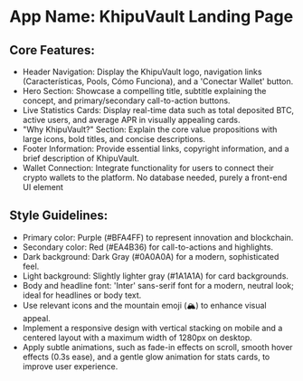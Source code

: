 # **App Name**: KhipuVault Landing Page

## Core Features:

- Header Navigation: Display the KhipuVault logo, navigation links (Características, Pools, Cómo Funciona), and a 'Conectar Wallet' button.
- Hero Section: Showcase a compelling title, subtitle explaining the concept, and primary/secondary call-to-action buttons.
- Live Statistics Cards: Display real-time data such as total deposited BTC, active users, and average APR in visually appealing cards.
- "Why KhipuVault?" Section: Explain the core value propositions with large icons, bold titles, and concise descriptions.
- Footer Information: Provide essential links, copyright information, and a brief description of KhipuVault.
- Wallet Connection: Integrate functionality for users to connect their crypto wallets to the platform. No database needed, purely a front-end UI element

## Style Guidelines:

- Primary color: Purple (#BFA4FF) to represent innovation and blockchain.
- Secondary color: Red (#EA4B36) for call-to-actions and highlights.
- Dark background: Dark Gray (#0A0A0A) for a modern, sophisticated feel.
- Light background: Slightly lighter gray (#1A1A1A) for card backgrounds.
- Body and headline font: 'Inter' sans-serif font for a modern, neutral look; ideal for headlines or body text.
- Use relevant icons and the mountain emoji (🏔️) to enhance visual appeal.
- Implement a responsive design with vertical stacking on mobile and a centered layout with a maximum width of 1280px on desktop.
- Apply subtle animations, such as fade-in effects on scroll, smooth hover effects (0.3s ease), and a gentle glow animation for stats cards, to improve user experience.